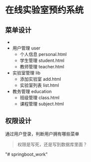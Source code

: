 # 在线实验室预约系统

## 菜单设计
+ 
+ 用户管理 user
    + 个人信息 personal.html
    + 学生管理 student.html
    + 教师管理 teacher.html
+ 实验室管理 lib
    + 添加实验室 add.html
    + 实验室列表 list.html
+ 教务管理 education
    + 班级管理 class.html
    + 课程管理 subject.html
    
## 权限设计

通过用户登录，判断用户拥有哪些菜单

> 权限是写死，还是写到数据库里面？

"# springboot_work" 
